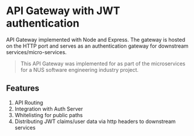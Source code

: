 # API Gateway with JWT authentication

API Gateway implemented with Node and Express. The gateway is hosted on the HTTP port and serves as an authentication gateway for downstream services/micro-services.

> This API Gateway was implemented for as part of the microservices for a NUS software engineering industry project.

## Features
1. API Routing
2. Integration with Auth Server
3. Whitelisting for public paths
4. Distributing JWT claims/user data via http headers to downstream services

